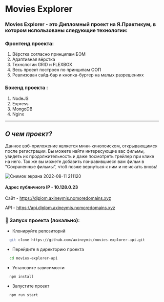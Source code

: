 
# Movies Explorer

### Movies Explorer - это Дипломный проект на Я.Практикум, в котором использованы следующие технологии:
### Фронтенд проекта:
1) Вёрстка согласно принципам БЭМ
2) Адаптивная вёрстка
3) Технологии GRID и FLEXBOX
4) Весь проект построен по принципам ООП
5) Реализован сайд-бар и кнопка-бургер на малых разрешениях

### Бэкенд проекта :
1. NodeJS
2. Express
3. MongoDB
4. Nginx

----
## ***О чем проект?***

Данное вэб-приложение является мини-кинопоиском, открывающимся после регистрации. Вы можете найти интересующие вас фильмы, увидеть их продолжительность и даже посмотреть трейлер при клике на него. Так же вы можете добавить понравившиеся вам фильм в "Сохраненные фильмы", чтоб позже вернуться к ним и не искать вновь!

![Снимок экрана 2022-08-11 211120](https://user-images.githubusercontent.com/91389755/184209764-ed9da80f-6442-4412-934f-b5f91ac4506a.png)


#### Адрес публичного IP - 10.128.0.23

Сайт - https://diplom.axineymis.nomoredomains.xyz

API - https://api.diplom.axineymis.nomoredomains.xyz

### 🚀 Запуск проекта (локально):

- Клонируйте репозиторий

```bash
  git clone https://github.com/axineymis/movies-explorer-api.git
```

- Перейдите в директорию проекта

```bash
  cd movies-explorer-api
```

- Установите зависимости

```bash
  npm install
```

- Запустите проект

```bash
  npm run start
```
